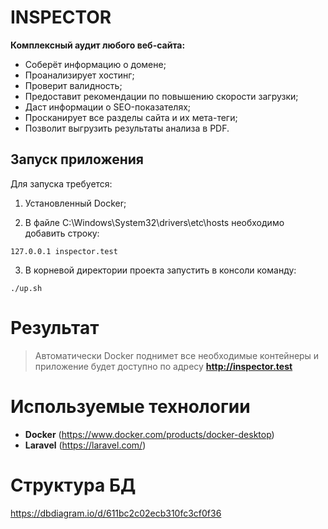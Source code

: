 # INSPECTOR

**Комплексный аудит любого веб-сайта:**

* Соберёт информацию о домене;
* Проанализирует хостинг;
* Проверит валидность;
* Предоставит рекомендации по повышению скорости загрузки;
* Даст информации о SEO-показателях;
* Просканирует все разделы сайта и их мета-теги;
* Позволит выгрузить результаты анализа в PDF.

## Запуск приложения
Для запуска требуется:
1. Установленный Docker;   

2. В файле C:\Windows\System32\drivers\etc\hosts необходимо добавить строку:
```
127.0.0.1 inspector.test
```

3. В корневой директории проекта запустить в консоли команду:
```
./up.sh
```

# Результат
> Автоматически Docker поднимет все необходимые контейнеры и приложение будет доступно по адресу **http://inspector.test**

# Используемые технологии
* **Docker** (https://www.docker.com/products/docker-desktop)
* **Laravel** (https://laravel.com/)

# Структура БД

https://dbdiagram.io/d/611bc2c02ecb310fc3cf0f36

